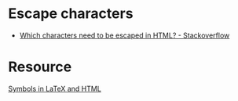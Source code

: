 # Escape characters
- [Which characters need to be escaped in HTML? - Stackoverflow](https://stackoverflow.com/questions/7381974/which-characters-need-to-be-escaped-in-html)
# Resource
[Symbols in LaTeX and HTML](https://www.stevesque.com/symbols/)